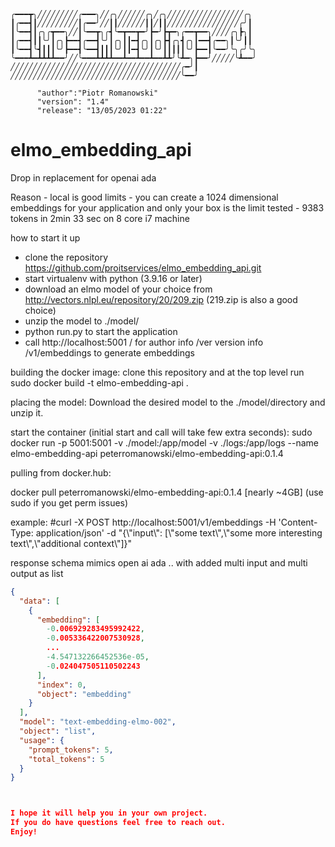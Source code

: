

    ╭━━━┳╮╱╱╱╱╱╱╱╱╱╭━━━╮╱╱╭╮╱╱╱╱╱╱╭╮╱╭╮╱╱╱╱╱╱╱╱╱╱╱╱╱╱╱╱╱╭╮
    ┃╭━━┫┃╱╱╱╱╱╱╱╱╱┃╭━━╯╱╱┃┃╱╱╱╱╱╱┃┃╱┃┃╱╱╱╱╱╱╱╱╱╱╱╱╱╱╱╱╭╯┃
    ┃╰━━┫┃╭╮╭┳━━╮╱╱┃╰━━┳╮╭┫╰━┳━━┳━╯┣━╯┣┳━╮╭━━┳━━╮╱╱╱╱╭╮┣╮┃
    ┃╭━━┫┃┃╰╯┃╭╮┣━━┫╭━━┫╰╯┃╭╮┃┃━┫╭╮┃╭╮┣┫╭╮┫╭╮┃━━┫╭━━╮┃╰╯┃┃
    ┃╰━━┫╰┫┃┃┃╰╯┣━━┫╰━━┫┃┃┃╰╯┃┃━┫╰╯┃╰╯┃┃┃┃┃╰╯┣━━┃╰━━╯╰╮╭╯╰╮
    ╰━━━┻━┻┻┻┻━━╯╱╱╰━━━┻┻┻┻━━┻━━┻━━┻━━┻┻╯╰┻━╮┣━━╯╱╱╱╱╱╰┻━━╯
    ╱╱╱╱╱╱╱╱╱╱╱╱╱╱╱╱╱╱╱╱╱╱╱╱╱╱╱╱╱╱╱╱╱╱╱╱╱╱╭━╯┃
    ╱╱╱╱╱╱╱╱╱╱╱╱╱╱╱╱╱╱╱╱╱╱╱╱╱╱╱╱╱╱╱╱╱╱╱╱╱╱╰━━╯

          "author":"Piotr Romanowski"
          "version": "1.4"
          "release": "13/05/2023 01:22"

# elmo_embedding_api
Drop in replacement for openai ada 

Reason - local is good 
limits - you can create a 1024 dimensional embeddings for your application and only your box is the limit
tested - 9383 tokens in 2min 33 sec on 8 core i7 machine

how to start it up

- clone the repository https://github.com/proitservices/elmo_embedding_api.git
- start virtualenv with python (3.9.16 or later)
- download an elmo model of your choice from http://vectors.nlpl.eu/repository/20/209.zip (219.zip is also a good choice)
- unzip the model to ./model/
- python run.py to start the application
- call http://localhost:5001
 							/                   for author info 
 							/ver 	            version info
 							/v1/embeddings      to generate embeddings 

building the docker image:
clone this repository and at the top level run
sudo docker build -t elmo-embedding-api .

placing the model:
Download the desired model to the ./model/directory and unzip it.

start the container (initial start and call will take few extra seconds):
sudo docker run -p 5001:5001 -v ./model:/app/model -v ./logs:/app/logs --name elmo-embedding-api peterromanowski/elmo-embedding-api:0.1.4


pulling from docker.hub:

docker pull peterromanowski/elmo-embedding-api:0.1.4   [nearly ~4GB]   (use sudo if you get perm issues)

example:
#curl -X POST http://localhost:5001/v1/embeddings -H 'Content-Type: application/json' -d "{\\"input\\": [\\"some text\\",\\"some more interesting text\\",\\"additional context\\"]}"


response schema mimics open ai ada .. with added multi input and multi output as list 
```json
{
  "data": [
    {
      "embedding": [
        -0.006929283495992422,
        -0.005336422007530928,
        ...
        -4.547132266452536e-05,
        -0.024047505110502243
      ],
      "index": 0,
      "object": "embedding"
    }
  ],
  "model": "text-embedding-elmo-002",
  "object": "list",
  "usage": {
    "prompt_tokens": 5,
    "total_tokens": 5
  }
}



I hope it will help you in your own project. 
If you do have questions feel free to reach out. 
Enjoy!
